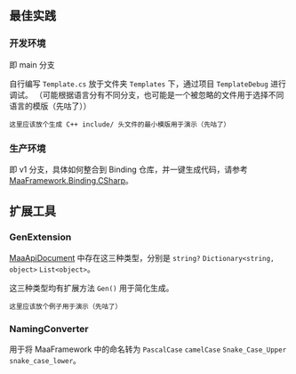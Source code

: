 ## 最佳实践

### 开发环境

即 main 分支

自行编写 `Template.cs` 放于文件夹 `Templates` 下，通过项目 `TemplateDebug` 进行调试。
（可能根据语言分有不同分支，也可能是一个被忽略的文件用于选择不同语言的模版（先咕了））

```
这里应该放个生成 C++ include/ 头文件的最小模版用于演示（先咕了）
```

### 生产环境

即 v1 分支，具体如何整合到 Binding 仓库，并一键生成代码，请参考 [MaaFramework.Binding.CSharp](https://github.com/MaaXYZ/MaaFramework.Binding.CSharp/tree/main/tools/MaaApiConverter)。

## 扩展工具

### GenExtension

[MaaApiDocument](../src/Models/MaaApiDocument.cs) 中存在这三种类型，分别是 `string?` `Dictionary<string, object>` `List<object>`。

这三种类型均有扩展方法 `Gen()` 用于简化生成。

```
这里应该放个例子用于演示（先咕了）
```

### NamingConverter

用于将 MaaFramework 中的命名转为 `PascalCase` `camelCase` `Snake_Case_Upper` `snake_case_lower`。
